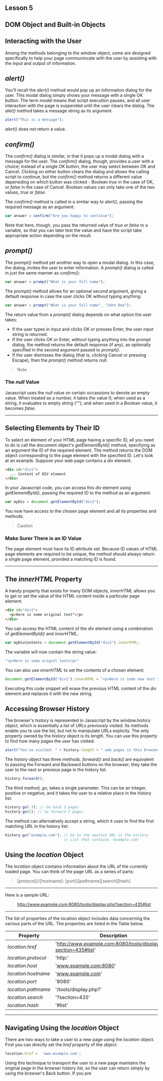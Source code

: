## Lesson 5

## DOM Object and Built-in Objects

## Interacting with the User
Among the methods belonging to the *window* object, some are designed specifically to help your page communincate with the user by assisting with the input and output of information.

## *alert()*
You'll recall the *alert()* method would pop up an information dialog for the user. This modal dialog simply shows your message with a single OK button. The term *modal* means that script execution pauses, and all user interaction with the page is suspended until the user clears the dialog. The *alet()* method takes a message string as its argument.
```javascript
alert("This is a message");
```
*alert()* does not return a value.

## *confirm()*
The *confirm()* dialog is similar, in that it pops up a modal dialog with a message for the user. The *confirm()* dialog, though, provides a user with a choice; instead of a single OK button, the user may select between OK and Cancel. Clicking on either button clears the dialog and allows the calling script to continue, but the *confirm()* method returns a different value depeneding on which button was clicked - Boolean *true* in the case of OK, or *false* in the case of Cancel. Boolean values can only take one of the two values, *true* or *false*. 

The *confirm()* method is called in a similar way to *alert()*, passing the required message as an argument:
```javascript
var answer = confirm("Are you happy to continue");
```
Note that here, though, you pass the returned valye of *true* or *false* to a variable, so that you can later test the value and have the script take appropriate action depending on the result.

## *prompt()*
The *prompt()* method yet another way to open a modal dialog. In this case, the dialog, invites the user to enter information.
A *prompt()* dialog is called in just the same manner as *confirm()*:
```javascript
var answer = prompt("What is your full name");
```
The *prompt()* method allows for an optional second argument, giving a default response in case the user clicks OK without typing anything:
```javascript
var answer = prompt("What is your full name", "John Doe");
```
The return value from a *prompt()* dialog depends on what option the user takes:
* If the user types in input and clicks OK or presses Enter, the user input string is returned.
* If the user clicks OK or Enter, without typing anything into the prompt dialog, the method returns the default response (if any), as optionally specified in the second argument passed to *prompt()*.
* If the user dismisses the dialog (that is, clicking Cancel or pressing Escape), then the *prompt()* method returns *null*.

> Note
### The *null* Value
Javascript uses the *null* value on certain occassions to denote an empty value. When treated as a number, it takes the value 0; when used as a string, it evaluates to empty string (""); and when used in a Boolean value, it becomes *false*.

----

## Selecting Elements by Their ID
To select an element of your HTML page having a specific ID, all you need to do is call the document object's *getElementById()* method, specifying as an argument the ID of the required element. The method returns the DOM object corresponding to the page element with the specified ID.
Let's look at an example. Suppose your web page contains a *div* element.
```html
<div id="div1">
  ... Content of DIV element
</div>
```
In your Javascript code, you can access this *div* element using *getElementById()*, passing the required ID to the method as an argument.
```javascript
var myDiv = document.getElementById("div1");
```
You now have access to the chosen page element and all its properties and methods.

> Caution
### Make Surer There is an ID Value
The page element must have its ID attribute set. Because ID values of HTML page elements are required to be unique, the method should always return a single page element, provided a matching ID is found.

----

## The *innerHTML* Property
A handy property that exists for many DOM objects, *innerHTML* allows you to get or set the value of the HTML content inside a particular page element.
```html
<div id="div1">
  <p>Here is some original text"</p>
</div>
```
You can access the HTML content of the *div* element using a combination of *getElementById()* and *innerHTML*.
```javascript
var myDivContents = document.getElementById("div1").innerHTML;
```
The variable will now contain the string value:
```javascript
"<p>Here is some originl text</p>"
```
You can also use *innerHTML* to set the contents of a chosen element:
```javascript
document.getElementById("div1").innerHTML = "<p>Here is some new text instead!</p>";
```
Executing this code snippet will erase the previous HTML content of the *div* element and replaces it with the new string.

## Accessing Browser History
The browser's history is represented in Javascript by the *window.history* object, which is essentially a list of URLs previously visited. Its methods enable you to use the list, but not to manipulate URLs explicity.
The only property owned by the *history* object is its length. You can use this property to find how many pages the user has visited:
```javascript
alert("You've visited: " + history.length + " web pages in this browser session");
```
The *history* object has three methods.
*forward()* and *back()* are equivalent to passing the Forward and Backward buttons on the browser; they take the user to the next or previous page in the history list.
```javascript
history.forward();
```
The third method, *go*, takes a single parameter. This can be an integer, positive or negative, and it takes the user to a relative place in the history list:
```javascript
history.go(-3); // Go back 3 pages
history.go(2); // Go forward 2 pages
```
The method can alternatively accept a string, which it uses to find the first matching URL in the history list:
```javascript
history.go("example.com"); // Go to the nearest URL in the history
                           // List that contains 'example.com'
```

## Using the *location* Object
The *location* object contains information about the URL of the currently loaded page.
You can think of the page URL as a series of parts:
> [protocol]//[hostname]: [port]/[pathname][search][hash]
----
Here is a sample URL:
> http://www.example.com:8080/tools/display.php?section=435#list
----
The list of properties of the location object includes data concerning the various parts of the URL.
The properties are listed in the Table below.

Property | Description
--- | ---
*location.href* | 'http://www.example.com:8080/tools/display.php?section=435#list'
*location.protocol* | 'http:'
*location.host* | 'www.example.com:8080'
*location.hostname* | 'www.example.com'
*location.port* | '8080'
*location.pathname* | '/tools/display.php?'
*location.search* | '?section=435'
*location.hash* | '#list'

----

## Navigating Using the *location* Object
There are two ways to take a user to a new page using the *location* object.
First you can directly set the *href* property of the object:
```javascript
location.href =  'www.example.com';
```
Using this technique to transport the user to a new page maintains the original page in the browser history list, so the user can return simply by using the browser's Back button.
If you pre

